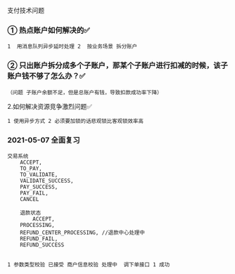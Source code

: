 支付技术问题

### 


### ① 热点账户如何解决的✅

```
1  用消息队列异步延时处理 2  按业务场景 拆分账户
```

### ② 只出账户拆分成多个子账户，那某个子账户进行扣减的时候，该子账户钱不够了怎么办？✅

```
（问题 子账户余额不足，但是总账户有钱，导致扣款成功率下降）
```

2.如何解决资源竞争激烈问题✅

```
1 使用异步方式 2 必须要加锁的话悲观锁比客观锁效率高
```





### 2021-05-07 全面复习

```
交易系统
	ACCEPT,
	TO_PAY,
	TO_VALIDATE,
	VALIDATE_SUCCESS,
	PAY_SUCCESS,
	PAY_FAIL,
	CANCEL
	
	退款状态
		ACCEPT,
	PROCESSING,
	REFUND_CENTER_PROCESSING, //退款中心处理中
	REFUND_FAIL,
	REFUND_SUCCESS
	
	
1 参数类型校验 已接受 商户信息校验 处理中  调下单接口 1 成功 
	
```



